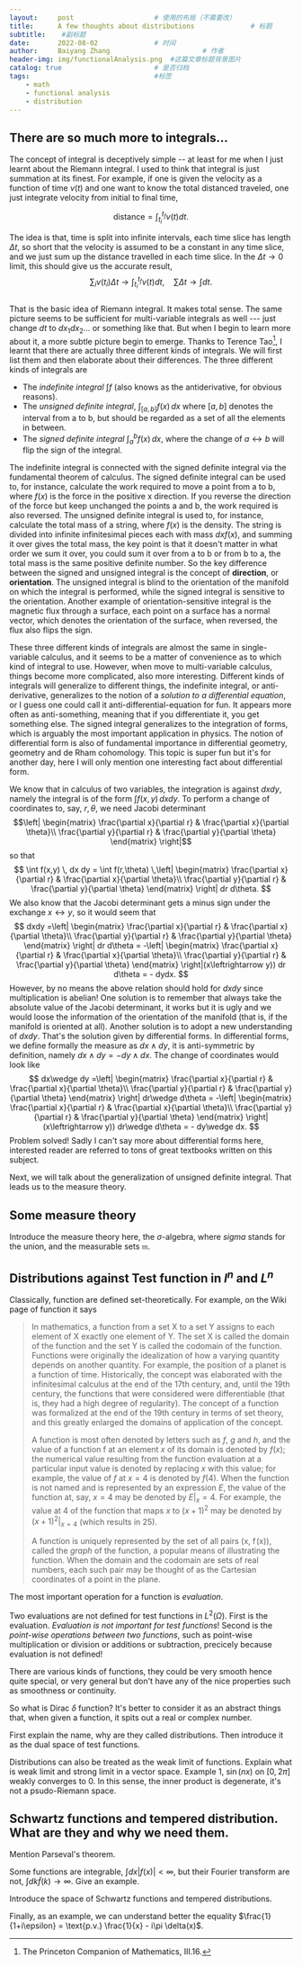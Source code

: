 ```yaml
---
layout:     post   				    # 使用的布局（不需要改）
title:      A few thoughts about distributions 				# 标题 
subtitle:    #副标题
date:       2022-08-02 				# 时间
author:     Baiyang Zhang 						# 作者
header-img: img/functionalAnalysis.png 	#这篇文章标题背景图片
catalog: true 						# 是否归档
tags:								#标签
    - math
    - functional analysis
    - distribution
---
```



## There are so much more to integrals...

The concept of integral is deceptively simple --  at least for me when I just learnt about the Riemann integral. I used to think that integral is just summation at its finest. For example, if one is given the velocity as a function of time $v(t)$ and one want to know the total distanced traveled, one just integrate velocity from initial to final time, 

$$\text{distance} = \int_{t_i}^{t_f} {v}(t) dt.$$

The idea is that, time is split into infinite intervals, each time slice has length $\Delta t$, so short that the velocity is assumed to be a constant in any time slice, and we just sum up the distance travelled in each time slice. In the $\Delta t \to 0$ limit, this should give us the accurate result,  
$$\sum_i {v}(t_i) \Delta t \to \int_{t_i}^{t_f} {v}(t) dt, \quad \sum \Delta t \to \int dt.$$  
That is the basic idea of Riemann integral. It makes total sense. The same picture seems to be sufficient for multi-variable integrals as well --- just change $dt$ to $dx_{1} dx_{2} \dots$ or something like that. But when I begin to learn more about it, a more subtle picture begin to emerge. Thanks to Terence Tao[^1], I learnt that there are actually three different kinds of integrals. We will first list them and then elaborate about their differences. The three different kinds of integrals are

[^1]: The Princeton Companion of Mathematics, III.16.

- The *indefinite integral* $\int f$ (also knows as the antiderivative, for obvious reasons). 
- The *unsigned definite integral*, $\int_{[a,b]} f(x) \, dx$ where $[a,b]$ denotes the interval from a to b, but should be regarded as a set of all the elements in between.
- The *signed definite integral* $\int_{a}^b f(x) \, dx$, where the change of $a \leftrightarrow b$ will flip the sign of the integral.

The indefinite integral is connected with the signed definite integral via the fundamental theorem of calculus. The signed definite integral can be used to, for instance, calculate the work required to move a point from a to b, where $f(x)$ is the force in the positive x direction. If you reverse the direction of the force but keep unchanged the points a and b, the work required is also reversed. The unsigned definite integral is used to, for instance, calculate the total mass of a string, where $f(x)$ is the density. The string is divided into infinite infinitesimal pieces each with mass $dx f(x)$, and summing it over gives the total mass, the key point is that it doesn't matter in what order we sum it over, you could sum it over from a to b or from b to a, the total mass is the same positive definite number. So the key difference between the signed and unsigned integral is the concept of **direction**, or **orientation**. The unsigned integral is blind to the orientation of the manifold on which the integral is performed, while the signed integral is sensitive to the orientation. Another example of orientation-sensitive integral is the magnetic flux through a surface, each point on a surface has a normal vector, which denotes the orientation of the surface, when reversed, the flux also flips the sign.

These three different kinds of integrals are almost the same in single-variable calculus, and it seems to be a matter of convenience as to which kind of integral to use. However, when move to multi-variable calculus, things become more complicated, also more interesting. Different kinds of integrals will generalize to different things, the indefinite integral, or anti-derivative, generalizes to the notion of a *solution to a differential equation*, or I guess one could call it anti-differential-equation for fun.  It appears more often as anti-something, meaning that if you differentiate it, you get something else. The signed integral generalizes to the integration of forms, which is arguably the most important application in physics.  The notion of differential form is also of fundamental importance in differential geometry, geometry and de Rham cohomology. This topic is super fun but it's for another day, here I will only mention one interesting fact about differential form.

We know that in calculus of two variables, the integration is against $dx dy$, namely the integral is of the form $\int f(x,y) \, dx dy$. To perform a change of coordinates to, say, $r,\theta$, we need Jacobi determinant  
$$\left|    \begin{matrix} 
\frac{\partial x}{\partial r} & \frac{\partial x}{\partial \theta}\\
\frac{\partial y}{\partial r} & \frac{\partial y}{\partial \theta}
\end{matrix} \right|$$ so that  
$$
\int f(x,y) \, dx dy = \int f(r,\theta) \,\left|    \begin{matrix} 
\frac{\partial x}{\partial r} & \frac{\partial x}{\partial \theta}\\
\frac{\partial y}{\partial r} & \frac{\partial y}{\partial \theta}
\end{matrix} \right| dr d\theta. 
$$
We also know that the Jacobi determinant gets a minus sign under the exchange $x \leftrightarrow y$, so it would seem that   
$$
dxdy =\left| \begin{matrix} 
\frac{\partial x}{\partial r} & \frac{\partial x}{\partial \theta}\\
\frac{\partial y}{\partial r} & \frac{\partial y}{\partial \theta}
\end{matrix} \right| dr d\theta = -\left| \begin{matrix} 
\frac{\partial x}{\partial r} & \frac{\partial x}{\partial \theta}\\
\frac{\partial y}{\partial r} & \frac{\partial y}{\partial \theta}
\end{matrix} \right|(x\leftrightarrow y)) dr d\theta = - dydx.
$$
However, by no means the above relation should hold for $dx dy$ since multiplication is abelian! One solution is to remember that always take the absolute value of the Jacobi determinant, it works but it is ugly and we would loose the information of the orientation of the manifold (that is, if the manifold is oriented at all). Another solution is to adopt a new understanding of $dx dy$. That's the solution given by differential forms. In differential forms, we define formally the measure as $dx \wedge dy$, it is anti-symmetric by definition, namely $dx\wedge dy = - dy \wedge dx$. The change of coordinates would look like  
$$
dx\wedge dy =\left| \begin{matrix} 
\frac{\partial x}{\partial r} & \frac{\partial x}{\partial \theta}\\
\frac{\partial y}{\partial r} & \frac{\partial y}{\partial \theta}
\end{matrix} \right|
dr\wedge d\theta = -\left| \begin{matrix} 
\frac{\partial x}{\partial r} & \frac{\partial x}{\partial \theta}\\
\frac{\partial y}{\partial r} & \frac{\partial y}{\partial \theta}
\end{matrix} \right|(x\leftrightarrow y)) dr\wedge d\theta = - dy\wedge dx.
$$
Problem solved! Sadly I can't say more about differential forms here, interested reader are referred to tons of great textbooks written on this subject.

Next, we will talk about the generalization of unsigned definite integral. That leads us to the measure theory.


## Some measure theory

Introduce the measure theory here, the $\sigma$-algebra, where $sigma$ stands for the union, and the measurable sets $\mathfrak{m}$. 

## Distributions against Test function in $l^n$ and $L^n$


Classically, function are defined set-theoretically. For example, on the Wiki page of function it says 

>In mathematics, a function from a set X to a set Y assigns to each element of X exactly one element of Y. The set X is called the domain of the function and the set Y is called the codomain of the function. Functions were originally the idealization of how a varying quantity depends on another quantity. For example, the position of a planet is a function of time. Historically, the concept was elaborated with the infinitesimal calculus at the end of the 17th century, and, until the 19th century, the functions that were considered were differentiable (that is, they had a high degree of regularity). The concept of a function was formalized at the end of the 19th century in terms of set theory, and this greatly enlarged the domains of application of the concept.
>
>A function is most often denoted by letters such as $f$, $g$ and $h$, and the value of a function f at an element $x$ of its domain is denoted by $f(x)$; the numerical value resulting from the function evaluation at a particular input value is denoted by replacing $x$ with this value; for example, the value of $f$ at $x = 4$ is denoted by $f(4)$. When the function is not named and is represented by an expression $E$, the value of the function at, say, $x = 4$ may be denoted by $E\rvert_x=4$. For example, the value at $4$ of the function that maps $x$ to $(x+1)^{2}$ may be denoted by $\left.(x+1)^{2}\right\rvert _{x=4}$ (which results in 25).
>
>A function is uniquely represented by the set of all pairs (x, f (x)), called the *graph* of the function, a popular means of illustrating the function. When the domain and the codomain are sets of real numbers, each such pair may be thought of as the Cartesian coordinates of a point in the plane.

The most important operation for a function is *evaluation*.

Two evaluations are not defined for test functions in $L^2(\Omega)$. First is the evaluation. *Evaluation is not important for test functions*! Second is the *point-wise operations between two functions*, such as point-wise multiplication or division or additions or subtraction, precicely because evaluation is not defined!

There are various kinds of functions, they could be very smooth hence quite special, or very general but don't have any of the nice properties such as smoothness or continuity.

So what is Dirac $\delta$ function? It's better to consider it as an abstract things that, when given a function, it spits out a real or complex number.

First explain the name, why are they called distributions. Then introduce it as the dual space of test functions. 

Distributions can also be treated as the weak limit of functions. Explain what is weak limit and strong limit in a vector space. Example 1, $\sin(nx)$ on $[0,2\pi]$ weakly converges to $0$. In this sense, the inner product is degenerate, it's not a psudo-Riemann space.

## Schwartz functions and tempered distribution. What are they and why we need them.

Mention Parseval's theorem.

Some functions are integrable, $\int dx |f(x)|<\infty$, but their Fourier transform are not, $\int dk \tilde{f}(k) \to \infty$. Give an example.

Introduce the space of Schwartz functions and tempered distributions.

Finally, as an example, we can understand better the equality $\frac{1}{1+i\epsilon} = \text{p.v.} \frac{1}{x}  - i\pi \delta(x)$.

